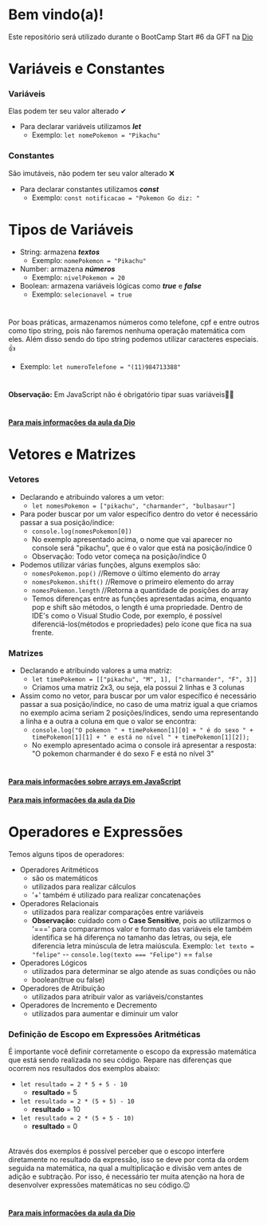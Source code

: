 # Bem vindo(a)!
Este repositório será utilizado durante o BootCamp Start #6 da GFT na [Dio](https://www.dio.me/)

# Variáveis e Constantes
### Variáveis 
Elas podem ter seu valor alterado ✔
- Para declarar variáveis utilizamos ***let***
    - Exemplo: ```let nomePokemon = "Pikachu"```
### Constantes
São imutáveis, não podem ter seu valor alterado ❌
- Para declarar constantes utilizamos ***const***
    - Exemplo: ```const notificacao = "Pokemon Go diz: "```

# Tipos de Variáveis
- String: armazena ***textos***
    - Exemplo: ```nomePokemon = "Pikachu"```
- Number: armazena ***números***
    - Exemplo: ```nivelPokemon = 20```
- Boolean: armazena variáveis lógicas como ***true*** e ***false***
    - Exemplo: ```selecionavel = true```
#
Por boas práticas, armazenamos números como telefone, cpf e entre outros como tipo string, pois não faremos nenhuma operação matemática com eles. Além disso sendo do tipo string podemos utilizar caracteres especiais.👍
- Exemplo: ```let numeroTelefone = "(11)984713388"```
#
**Observação:** Em JavaScript não é obrigatório tipar suas variáveis🤷‍♀️
#
[**Para mais informações da aula da Dio**](https://helpful-jump-17b.notion.site/Mapa-de-aventura-91f3e9bd923842149d4dba754dc65c07?p=4fdc1ae1745a4b2b819d12cb4f51aaa1&pm=c)

# Vetores e Matrizes
### Vetores
- Declarando e atribuindo valores a um vetor:
    - ```let nomesPokemon = ["pikachu", "charmander", "bulbasaur"]```
- Para poder buscar por um valor específico dentro do vetor é necessário passar a sua posição/índice:
    - ```console.log(nomesPokemon[0])```
    - No exemplo apresentado acima, o nome que vai aparecer no console será "pikachu", que é o valor que está na posição/índice 0
    - Observação: Todo vetor começa na posição/índice 0
- Podemos utilizar várias funções, alguns exemplos são:
    - ```nomesPokemon.pop()``` //Remove o último elemento do array
    - ```nomesPokemon.shift()``` //Remove o primeiro elemento do array
    - ```nomesPokemon.length``` //Retorna a quantidade de posições do array
    - Temos diferenças entre as funções apresentadas acima, enquanto pop e shift são métodos, o length é uma propriedade. Dentro de IDE's como o Visual Studio Code, por exemplo, é possível diferenciá-los(métodos e propriedades) pelo ícone que fica na sua frente.
### Matrizes
- Declarando e atribuindo valores a uma matriz:
    - ```let timePokemon = [["pikachu", "M", 1], ["charmander", "F", 3]]```
    - Criamos uma matriz 2x3, ou seja, ela possui 2 linhas e 3 colunas
- Assim como no vetor, para buscar por um valor específico é necessário passar a sua posição/índice, no caso de uma matriz igual a que criamos no exemplo acima seriam 2 posições/índices, sendo uma representando a linha e a outra a coluna em que o valor se encontra:
    - ```console.log("O pokemon " + timePokemon[1][0] + " é do sexo " + timePokemon[1][1] + " e está no nível " + timePokemon[1][2]);```
    - No exemplo apresentado acima o console irá apresentar a resposta: "O pokemon charmander é do sexo F e está no nível 3"
#
[**Para mais informações sobre arrays em JavaScript**](https://developer.mozilla.org/pt-BR/docs/Web/JavaScript/Reference/Global_Objects/Array)
####
[**Para mais informações da aula da Dio**](https://helpful-jump-17b.notion.site/Mapa-de-aventura-91f3e9bd923842149d4dba754dc65c07?p=1f6b429fcc5e4bf9b274d8d75e909faa&pm=c)

# Operadores e Expressões
Temos alguns tipos de operadores:
- Operadores Aritméticos
    - são os matemáticos
    - utilizados para realizar cálculos
    - '+' também é utilizado para realizar concatenações
- Operadores Relacionais
    - utilizados para realizar comparações entre variáveis
    - **Observação:** cuidado com o __Case Sensitive__, pois ao utilizarmos o '===' para compararmos valor e formato das variáveis ele também identifica se há diferença no tamanho das letras, ou seja, ele diferencia letra minúscula de letra maiúscula. Exemplo: ```let texto = "felipe"``` -- ```console.log(texto === "Felipe")``` == ```false```
- Operadores Lógicos
    - utilizados para determinar se algo atende as suas condições ou não
    - boolean(true ou false)
- Operadores de Atribuição
    - utilizados para atribuir valor as variáveis/constantes
- Operadores de Incremento e Decremento
    - utilizados para aumentar e diminuir um valor
### Definição de Escopo em Expressões Aritméticas
É importante você definir corretamente o escopo da expressão matemática que está sendo realizada no seu código. Repare nas diferenças que ocorrem nos resultados dos exemplos abaixo:
- ```let resultado = 2 * 5 + 5 - 10```
    - **resultado** = 5
- ```let resultado = 2 * (5 + 5) - 10```
    - **resultado** = 10
- ```let resultado = 2 * (5 + 5 - 10)```
    - **resultado** = 0
######
Através dos exemplos é possível perceber que o escopo interfere diretamente no resultado da expressão, isso se deve por conta da ordem seguida na matemática, na qual a multiplicação e divisão vem antes de adição e subtração. Por isso, é necessário ter muita atenção na hora de desenvolver expressões matemáticas no seu código.😉
#
[**Para mais informações da aula da Dio**](https://helpful-jump-17b.notion.site/Mapa-de-aventura-91f3e9bd923842149d4dba754dc65c07?p=bd2a3b0673664c6d977a0686ba0d86cd&pm=c)
